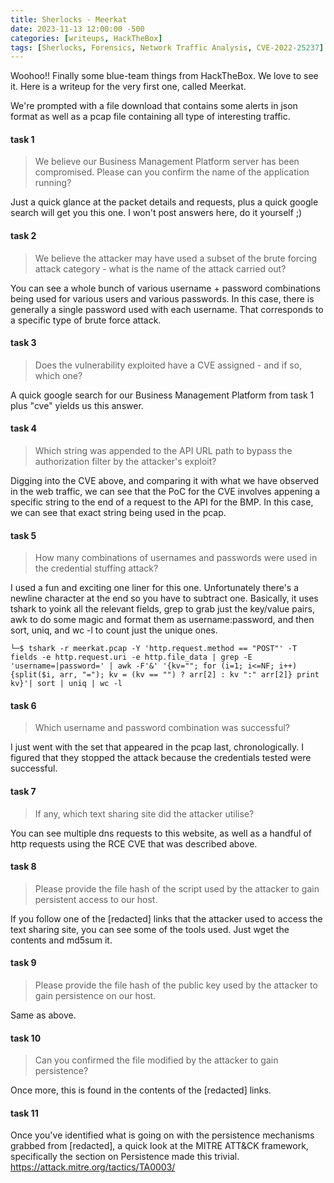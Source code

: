 ```yaml
---
title: Sherlocks - Meerkat
date: 2023-11-13 12:00:00 -500
categories: [writeups, HackTheBox]
tags: [Sherlocks, Forensics, Network Traffic Analysis, CVE-2022-25237]
---
```

Woohoo!! Finally some blue-team things from HackTheBox. We love to see it. Here is a writeup for the very first one, called Meerkat. 


We're prompted with a file download that contains some alerts in json format as well as a pcap file containing all type of interesting traffic. 

#### task 1
 > We believe our Business Management Platform server has been compromised. Please can you confirm the name of the application running?

Just a quick glance at the packet details and requests, plus a quick google search will get you this one. I won't post answers here, do it yourself ;)

#### task 2
> We believe the attacker may have used a subset of the brute forcing attack category - what is the name of the attack carried out?

You can see a whole bunch of various username + password combinations being used for various users and various passwords. In this case, there is generally a single password used with each username. That corresponds to a specific type of brute force attack. 

#### task 3
> Does the vulnerability exploited have a CVE assigned - and if so, which one?

A quick google search for our Business Management Platform from task 1 plus "cve" yields us this answer. 

#### task 4
> Which string was appended to the API URL path to bypass the authorization filter by the attacker's exploit?

Digging into the CVE above, and comparing it with what we have observed in the web traffic, we can see that the PoC for the CVE involves appening a specific string to the end of a request to the API for the BMP. In this case, we can see that exact string being used in the pcap. 

#### task 5
> How many combinations of usernames and passwords were used in the credential stuffing attack?

I used a fun and exciting one liner for this one. Unfortunately there's a newline character at the end so you have to subtract one. Basically, it uses tshark to yoink all the relevant fields, grep to grab just the key/value pairs, awk to do some magic and format them as username:password, and then sort, uniq, and wc -l to count just the unique ones. 

`
└─$ tshark -r meerkat.pcap -Y 'http.request.method == "POST"' -T fields -e http.request.uri -e http.file_data | grep -E 'username=|password=' | awk -F'&' '{kv=""; for (i=1; i<=NF; i++) {split($i, arr, "="); kv = (kv == "") ? arr[2] : kv ":" arr[2]} print kv}'| sort | uniq | wc -l
`
#### task 6
> Which username and password combination was successful?

I just went with the set that appeared in the pcap last, chronologically. I figured that they stopped the attack because the credentials tested were successful. 

#### task 7
> If any, which text sharing site did the attacker utilise?

You can see multiple dns requests to this website, as well as a handful of http requests using the RCE CVE that was described above. 

#### task 8
> Please provide the file hash of the script used by the attacker to gain persistent access to our host.

If you follow one of the [redacted] links that the attacker used to access the text sharing site, you can see some of the tools used. Just wget the contents and md5sum it. 

#### task 9
> Please provide the file hash of the public key used by the attacker to gain persistence on our host.

Same as above. 

#### task 10
> Can you confirmed the file modified by the attacker to gain persistence?

Once more, this is found in the contents of the [redacted] links. 

#### task 11
Once you've identified what is going on with the persistence mechanisms grabbed from [redacted], a quick look at the MITRE ATT&CK framework, specifically the section on Persistence made this trivial. https://attack.mitre.org/tactics/TA0003/ 